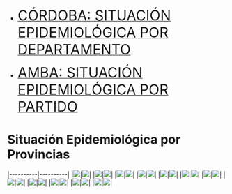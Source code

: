 
* [<font size="6"> CÓRDOBA: SITUACIÓN EPIDEMIOLÓGICA POR DEPARTAMENTO </font> ](provincias/README.md)

* [<font size="6"> AMBA: SITUACIÓN EPIDEMIOLÓGICA POR PARTIDO</font> ](provincias/README.md)


<h1> Situación Epidemiológica por Provincias </h1>

|----------|----------|
|<img src="imagenes/Buenos Aires.png">|<img src="imagenes/CABA.png">|
|<img src="imagenes/Catamarca.png">|<img src="imagenes/Chaco.png">|
|<img src="imagenes/Chubut.png">|<img src="imagenes/Córdoba.png">|
|<img src="imagenes/Corrientes.png">|<img src="imagenes/Entre Ríos.png">|
|<img src="imagenes/Formosa.png">|<img src="imagenes/Jujuy.png">|
|<img src="imagenes/La Pampa.png">|<img src="imagenes/La Rioja.png">|
|<img src="imagenes/Mendoza.png">|<img src="imagenes/Misiones.png">|
|<img src="imagenes/Neuquén.png">|<img src="imagenes/Río Negro.png">|
|<img src="imagenes/Salta.png">|<img src="imagenes/San Juan.png">|
|<img src="imagenes/Santa Cruz.png">|<img src="imagenes/Santa Fe.png">|
|<img src="imagenes/Santiago del Estero.png">|<img src="imagenes/Tierra del Fuego.png">|
|<img src="imagenes/Santa Cruz.png">|<img src="imagenes/Tucumán.png">|
